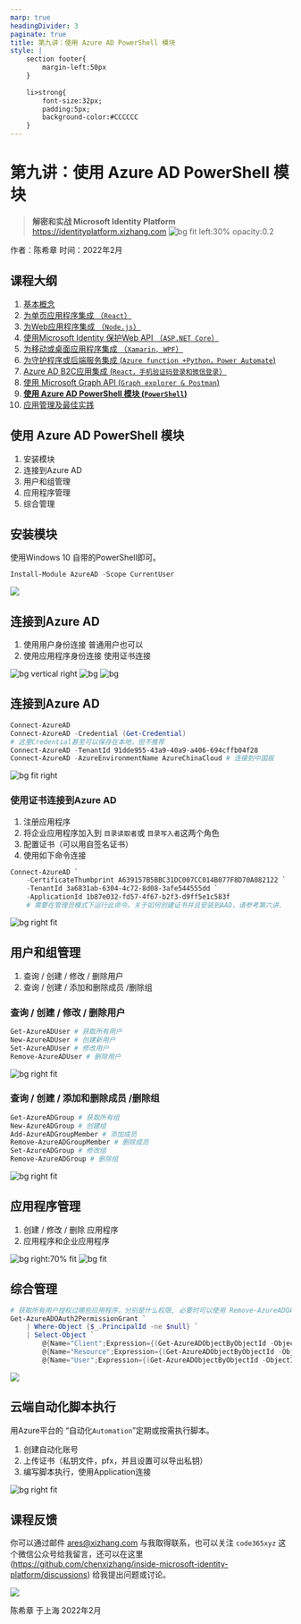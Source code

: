 ```yaml
---
marp: true
headingDivider: 3
paginate: true
title: 第九讲：使用 Azure AD PowerShell 模块
style: |
    section footer{
        margin-left:50px
    }
    
    li>strong{
        font-size:32px;
        padding:5px;
        background-color:#CCCCCC
    }
---
```


# 第九讲：使用 Azure AD PowerShell 模块
> **解密和实战 Microsoft Identity Platform**  https://identityplatform.xizhang.com
![bg fit left:30% opacity:0.2](images/aad.png)


作者：陈希章
时间：2022年2月


## 课程大纲
<!--
footer: '**解密和实战 Microsoft Identity Platform**  https://identityplatform.xizhang.com'
-->

1. [基本概念](module1-overview.md)
1. [为单页应用程序集成 （`React`）](module2-spa.md)
1. [为Web应用程序集成 （`Node.js`）](module3-webapp.md)
1. [使用Microsoft Identity 保护Web API （`ASP.NET Core`）](module4-webapi.md)
1. [为移动或桌面应用程序集成 （`Xamarin, WPF`）](module5-desktop-mobile.md)
1. [为守护程序或后端服务集成 (`Azure function +Python，Power Automate`)](module6-deamon-service.md)
1. [Azure AD B2C应用集成 (`React，手机验证码登录和微信登录`） ](module7-b2c.md)
1. [使用 Microsoft Graph API (`Graph explorer & Postman`)](module8-msgraph.md)
1. **[使用 Azure AD PowerShell 模块 (`PowerShell`)](module9-powershell.md)**
1. [应用管理及最佳实践](module10-bestpractices.md)


## <!-- fit --> 使用 Azure AD PowerShell 模块

1. 安装模块
1. 连接到Azure AD
1. 用户和组管理
1. 应用程序管理
1. 综合管理

## 安装模块
<!-- https://docs.microsoft.com/zh-cn/powershell/module/azuread -->
使用Windows 10 自带的PowerShell即可。

```powershell
Install-Module AzureAD -Scope CurrentUser
```
![](images/install-azuread-module.png)


## 连接到Azure AD

1. 使用用户身份连接
    普通用户也可以
1. 使用应用程序身份连接
    使用证书连接

![bg vertical right](https://fakeimg.pl/800x600/0288d1/fff/?text=默认租户&font=noto)
![bg](https://fakeimg.pl/800x600/02669d/fff/?text=指定租户&font=noto)
![bg](https://fakeimg.pl/800x600/67b8e3/fff/?text=不同环境&font=noto)

## 连接到Azure AD
```powershell
Connect-AzureAD
Connect-AzureAD -Credential (Get-Credential) 
# 这里Credential甚至可以保存在本地，但不推荐
Connect-AzureAD -TenantId 91dde955-43a9-40a9-a406-694cffb04f28
Connect-AzureAD -AzureEnvironmentName AzureChinaCloud # 连接到中国版
```

![bg fit right](images/connect-azuread-help.png)


### 使用证书连接到Azure AD
<!-- 

如果要用应用程序使用这个模块，则需要把对应的企业应用程序（ServicePricipal添加到Directory Read组），可能是因为这个模块不使用标准的 Graph权限，所以通过Graph的授权，即便管理员同意了也是无效的。

不是直接添加应用程序，而是把对应的企业应用程序（其实就是所谓的ServicePrincipal）添加到目录读取者的组。

Add-AzureADDirectoryRoleMember -ObjectId (Get-AzureADDirectoryRole | where-object {$_.DisplayName -eq "Directory Readers"}).Objectid -RefObjectId bf205446-c25d-426c-8a43-d7c7a02d8c23 -->

1. 注册应用程序
1. 将企业应用程序加入到 `目录读取者`或 `目录写入者`这两个角色
1. 配置证书（可以用自签名证书）
1. 使用如下命令连接

```powershell
Connect-AzureAD `
    -CertificateThumbprint A639157B5BBC31DC007CC014B077F8D70A082122 `
    -TenantId 3a6831ab-6304-4c72-8d08-3afe544555dd `
    -ApplicationId 1b87e032-fd57-4f67-b2f3-d9ff5e1c583f 
    # 需要在管理员模式下运行此命令。关于如何创建证书并且安装到AAD，请参考第六讲.
```

![bg right fit](images/azuread-roles.png)

## 用户和组管理

1. 查询 / 创建 / 修改 / 删除用户
1. 查询 / 创建 / 添加和删除成员 /删除组

### 查询 / 创建 / 修改 / 删除用户

```powershell
Get-AzureADUser # 获取所有用户
New-AzureADUser # 创建新用户
Set-AzureADUser # 修改用户
Remove-AzureADUser # 删除用户
```

![bg right fit](images/azuread-user-cmdlet.png)

### 查询 / 创建 / 添加和删除成员 /删除组

```powershell
Get-AzureADGroup # 获取所有组
New-AzureADGroup # 创建组
Add-AzureADGroupMember # 添加成员
Remove-AzureADGroupMember # 删除成员
Set-AzureADGroup # 修改组
Remove-AzureADGroup # 删除组
```

![bg right fit](images/azuread-group-cmdlet.png)

## 应用程序管理

1. 创建 / 修改 / 删除 应用程序
1. 应用程序和企业应用程序

![bg right:70% fit](images/azuread-application-cmdlet.png)
![bg fit](images/azuread-application-principal-cmdlet.png)


## 综合管理
```powershell
# 获取所有用户授权过哪些应用程序，分别是什么权限, 必要时可以使用 Remove-AzureADOAuth2PermissionGrant 进行删除
Get-AzureADOAuth2PermissionGrant `
    | Where-Object {$_.PrincipalId -ne $null} `
    | Select-Object `
        @{Name="Client";Expression={(Get-AzureADObjectByObjectId -ObjectIds $_.ClientId).DisplayName}},`
        @{Name="Resource";Expression={(Get-AzureADObjectByObjectId -ObjectIds $_.ResourceId).DisplayName}},`
        @{Name="User";Expression={(Get-AzureADObjectByObjectId -ObjectIds $_.PrincipalId).DisplayName}},Scope
```
![](images/azuread-oauth-permission-query.png)

## 云端自动化脚本执行
<!-- _footer: 详情请参考 https://docs.microsoft.com/zh-cn/azure/automation/overview -->

用Azure平台的 “自动化`Automation`”定期或按需执行脚本。

1. 创建自动化账号
1. 上传证书（私钥文件，pfx，并且设置可以导出私钥）
1. 编写脚本执行，使用Application连接

![bg right fit](images/azure-automation.png)

## 课程反馈

你可以通过邮件 <ares@xizhang.com> 与我取得联系，也可以关注 `code365xyz` 这个微信公众号给我留言，还可以在这里 (<https://github.com/chenxizhang/inside-microsoft-identity-platform/discussions>) 给我提出问题或讨论。

![](images/code365xyz.jpg)


陈希章 于上海
2022年2月